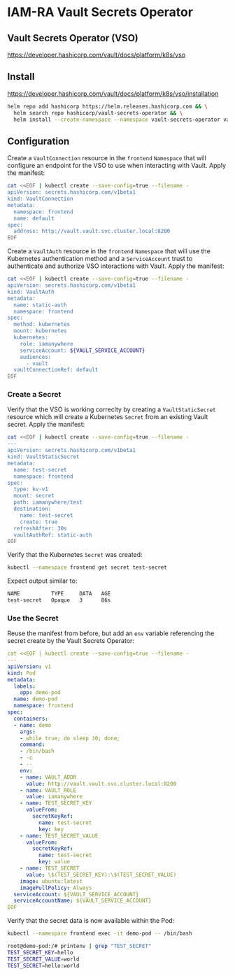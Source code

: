 # IAM-RA Vault Secrets Operator


## Vault Secrets Operator (VSO)
https://developer.hashicorp.com/vault/docs/platform/k8s/vso

## Install
https://developer.hashicorp.com/vault/docs/platform/k8s/vso/installation
```bash
helm repo add hashicorp https://helm.releases.hashicorp.com && \
  helm search repo hashicorp/vault-secrets-operator && \
  helm install --create-namespace --namespace vault-secrets-operator vault-secrets-operator hashicorp/vault-secrets-operator
```

## Configuration
Create a `VaultConnection` resource in the `frontend` `Namespace` that will configure an endpoint for the VSO to use when interacting with Vault.
Apply the manifest:
```bash
cat <<EOF | kubectl create --save-config=true --filename -
apiVersion: secrets.hashicorp.com/v1beta1
kind: VaultConnection
metadata:
  namespace: frontend
  name: default
spec:
  address: http://vault.vault.svc.cluster.local:8200
EOF
```

Create a `VaultAuth` resource in the `frontend` `Namespace` that will use the Kubernetes authentication method and a `ServiceAccount` trust to authenticate and authorize VSO interactions with Vault.
Apply the manifest:
```bash
cat <<EOF | kubectl create --save-config=true --filename -
apiVersion: secrets.hashicorp.com/v1beta1
kind: VaultAuth
metadata:
  name: static-auth
  namespace: frontend
spec:
  method: kubernetes
  mount: kubernetes
  kubernetes:
    role: iamanywhere
    serviceAccount: ${VAULT_SERVICE_ACCOUNT}
    audiences:
      - vault
  vaultConnectionRef: default
EOF
```

### Create a Secret
Verify that the VSO is working correclty by creating a `VaultStaticSecret` resource which will create a Kubernetes `Secret` from an existing Vault secret.
Apply the manifest:
```bash
cat <<EOF | kubectl create --save-config=true --filename -
---
apiVersion: secrets.hashicorp.com/v1beta1
kind: VaultStaticSecret
metadata:
  name: test-secret
  namespace: frontend
spec:
  type: kv-v1
  mount: secret
  path: iamanywhere/test
  destination:
    name: test-secret
    create: true
  refreshAfter: 30s
  vaultAuthRef: static-auth
EOF
```

Verify that the Kubernetes `Secret` was created:
```bash
kubectl --namespace frontend get secret test-secret
```

Expect output similar to:
```bash
NAME          TYPE     DATA   AGE
test-secret   Opaque   3      86s
```

### Use the Secret
Reuse the manifest from before, but add an `env` variable referencing the secret create by the Vault Secrets Operator:
```yaml
cat <<EOF | kubectl create --save-config=true --filename -
---
apiVersion: v1
kind: Pod
metadata:
  labels:
    app: demo-pod
  name: demo-pod
  namespace: frontend
spec:
  containers:
  - name: demo
    args:
    - while true; do sleep 30; done;
    command:
    - /bin/bash
    - -c
    - --
    env:
    - name: VAULT_ADDR
      value: http://vault.vault.svc.cluster.local:8200
    - name: VAULT_ROLE
      value: iamanywhere
    - name: TEST_SECRET_KEY
      valueFrom:
        secretKeyRef:
          name: test-secret
          key: key
    - name: TEST_SECRET_VALUE
      valueFrom:
        secretKeyRef:
          name: test-secret
          key: value
    - name: TEST_SECRET
      value: \$(TEST_SECRET_KEY):\$(TEST_SECRET_VALUE)
    image: ubuntu:latest
    imagePullPolicy: Always
  serviceAccount: ${VAULT_SERVICE_ACCOUNT}
  serviceAccountName: ${VAULT_SERVICE_ACCOUNT}
EOF
```

Verify that the secret data is now available within the Pod:
```bash
kubectl --namespace frontend exec -it demo-pod -- /bin/bash

root@demo-pod:/# printenv | grep "TEST_SECRET"
TEST_SECRET_KEY=hello
TEST_SECRET_VALUE=world
TEST_SECRET=hello:world
```
